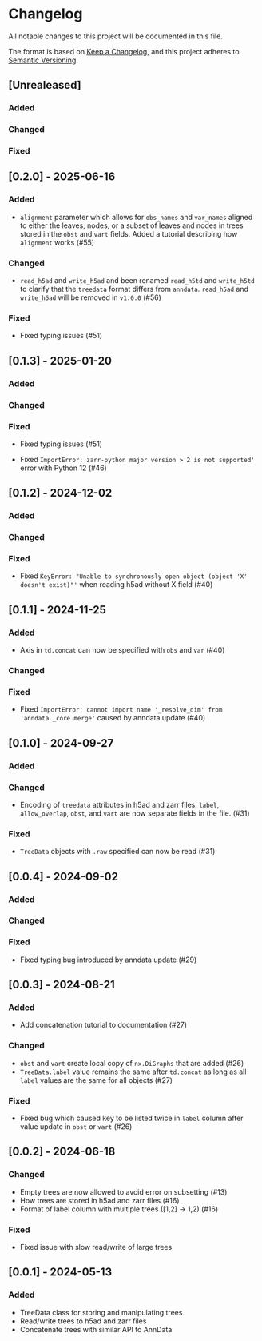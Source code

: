 # Changelog

All notable changes to this project will be documented in this file.

The format is based on [Keep a Changelog][],
and this project adheres to [Semantic Versioning][].

[keep a changelog]: https://keepachangelog.com/en/1.0.0/
[semantic versioning]: https://semver.org/spec/v2.0.0.html

## [Unrealeased]

### Added

### Changed

### Fixed

## [0.2.0] - 2025-06-16

### Added

- `alignment` parameter which allows for `obs_names` and `var_names` aligned to either the leaves, nodes, or a subset of leaves and nodes in trees stored in the `obst` and `vart` fields. Added a tutorial describing how `alignment` works (#55)

### Changed

- `read_h5ad` and `write_h5ad` and been renamed `read_h5td` and `write_h5td` to clarify that the `treedata` format differs from `anndata`. `read_h5ad` and `write_h5ad` will be removed in `v1.0.0` (#56)

### Fixed

- Fixed typing issues (#51)

## [0.1.3] - 2025-01-20

### Added

### Changed

### Fixed

- Fixed typing issues (#51)

- Fixed `ImportError: zarr-python major version > 2 is not supported'` error with Python 12 (#46)

## [0.1.2] - 2024-12-02

### Added

### Changed

### Fixed

- Fixed `KeyError: "Unable to synchronously open object (object 'X' doesn't exist)"'` when reading h5ad without X field (#40)

## [0.1.1] - 2024-11-25

### Added

- Axis in `td.concat` can now be specified with `obs` and `var` (#40)

### Changed

### Fixed

- Fixed `ImportError: cannot import name '_resolve_dim' from 'anndata._core.merge'` caused by anndata update (#40)

## [0.1.0] - 2024-09-27

### Added

### Changed

- Encoding of `treedata` attributes in h5ad and zarr files. `label`, `allow_overlap`, `obst`, and `vart` are now separate fields in the file. (#31)

### Fixed

- `TreeData` objects with `.raw` specified can now be read (#31)

## [0.0.4] - 2024-09-02

### Added

### Changed

### Fixed

- Fixed typing bug introduced by anndata update (#29)

## [0.0.3] - 2024-08-21

### Added

- Add concatenation tutorial to documentation (#27)

### Changed

- `obst` and `vart` create local copy of `nx.DiGraphs` that are added (#26)
- `TreeData.label` value remains the same after `td.concat` as long as all `label` values are the same for all objects (#27)

### Fixed

- Fixed bug which caused key to be listed twice in `label` column after value update in `obst` or `vart` (#26)

## [0.0.2] - 2024-06-18

### Changed

- Empty trees are now allowed to avoid error on subsetting (#13)
- How trees are stored in h5ad and zarr files (#16)
- Format of label column with multiple trees ([1,2] -> 1,2) (#16)

### Fixed

- Fixed issue with slow read/write of large trees

## [0.0.1] - 2024-05-13

### Added

- TreeData class for storing and manipulating trees
- Read/write trees to h5ad and zarr files
- Concatenate trees with similar API to AnnData
